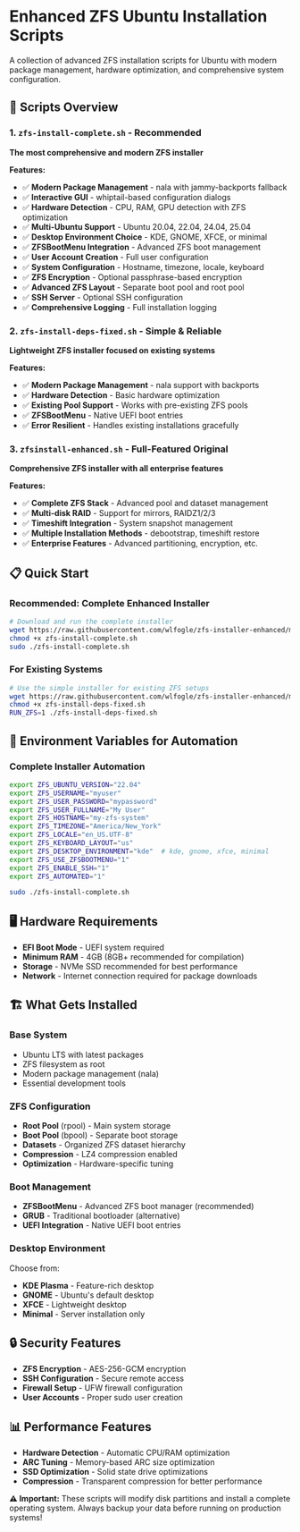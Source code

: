 # Enhanced ZFS Ubuntu Installation Scripts

A collection of advanced ZFS installation scripts for Ubuntu with modern package management, hardware optimization, and comprehensive system configuration.

## 🚀 Scripts Overview

### 1. `zfs-install-complete.sh` - **Recommended**
**The most comprehensive and modern ZFS installer**

**Features:**
- ✅ **Modern Package Management** - nala with jammy-backports fallback
- ✅ **Interactive GUI** - whiptail-based configuration dialogs
- ✅ **Hardware Detection** - CPU, RAM, GPU detection with ZFS optimization
- ✅ **Multi-Ubuntu Support** - Ubuntu 20.04, 22.04, 24.04, 25.04
- ✅ **Desktop Environment Choice** - KDE, GNOME, XFCE, or minimal
- ✅ **ZFSBootMenu Integration** - Advanced ZFS boot management
- ✅ **User Account Creation** - Full user configuration
- ✅ **System Configuration** - Hostname, timezone, locale, keyboard
- ✅ **ZFS Encryption** - Optional passphrase-based encryption
- ✅ **Advanced ZFS Layout** - Separate boot pool and root pool
- ✅ **SSH Server** - Optional SSH configuration
- ✅ **Comprehensive Logging** - Full installation logging

### 2. `zfs-install-deps-fixed.sh` - **Simple & Reliable**
**Lightweight ZFS installer focused on existing systems**

**Features:**
- ✅ **Modern Package Management** - nala support with backports
- ✅ **Hardware Detection** - Basic hardware optimization
- ✅ **Existing Pool Support** - Works with pre-existing ZFS pools
- ✅ **ZFSBootMenu** - Native UEFI boot entries
- ✅ **Error Resilient** - Handles existing installations gracefully

### 3. `zfsinstall-enhanced.sh` - **Full-Featured Original**
**Comprehensive ZFS installer with all enterprise features**

**Features:**
- ✅ **Complete ZFS Stack** - Advanced pool and dataset management
- ✅ **Multi-disk RAID** - Support for mirrors, RAIDZ1/2/3
- ✅ **Timeshift Integration** - System snapshot management
- ✅ **Multiple Installation Methods** - debootstrap, timeshift restore
- ✅ **Enterprise Features** - Advanced partitioning, encryption, etc.

## 📋 Quick Start

### Recommended: Complete Enhanced Installer

```bash
# Download and run the complete installer
wget https://raw.githubusercontent.com/wlfogle/zfs-installer-enhanced/main/zfs-install-complete.sh
chmod +x zfs-install-complete.sh
sudo ./zfs-install-complete.sh
```

### For Existing Systems

```bash
# Use the simple installer for existing ZFS setups
wget https://raw.githubusercontent.com/wlfogle/zfs-installer-enhanced/main/zfs-install-deps-fixed.sh
chmod +x zfs-install-deps-fixed.sh
RUN_ZFS=1 ./zfs-install-deps-fixed.sh
```

## 🔧 Environment Variables for Automation

### Complete Installer Automation
```bash
export ZFS_UBUNTU_VERSION="22.04"
export ZFS_USERNAME="myuser"
export ZFS_USER_PASSWORD="mypassword"
export ZFS_USER_FULLNAME="My User"
export ZFS_HOSTNAME="my-zfs-system"
export ZFS_TIMEZONE="America/New_York"
export ZFS_LOCALE="en_US.UTF-8"
export ZFS_KEYBOARD_LAYOUT="us"
export ZFS_DESKTOP_ENVIRONMENT="kde"  # kde, gnome, xfce, minimal
export ZFS_USE_ZFSBOOTMENU="1"
export ZFS_ENABLE_SSH="1"
export ZFS_AUTOMATED="1"

sudo ./zfs-install-complete.sh
```

## 🖥️ Hardware Requirements

- **EFI Boot Mode** - UEFI system required
- **Minimum RAM** - 4GB (8GB+ recommended for compilation)
- **Storage** - NVMe SSD recommended for best performance
- **Network** - Internet connection required for package downloads

## 🏗️ What Gets Installed

### Base System
- Ubuntu LTS with latest packages
- ZFS filesystem as root
- Modern package management (nala)
- Essential development tools

### ZFS Configuration
- **Root Pool** (rpool) - Main system storage
- **Boot Pool** (bpool) - Separate boot storage  
- **Datasets** - Organized ZFS dataset hierarchy
- **Compression** - LZ4 compression enabled
- **Optimization** - Hardware-specific tuning

### Boot Management
- **ZFSBootMenu** - Advanced ZFS boot manager (recommended)
- **GRUB** - Traditional bootloader (alternative)
- **UEFI Integration** - Native UEFI boot entries

### Desktop Environment
Choose from:
- **KDE Plasma** - Feature-rich desktop
- **GNOME** - Ubuntu's default desktop
- **XFCE** - Lightweight desktop
- **Minimal** - Server installation only

## 🔒 Security Features

- **ZFS Encryption** - AES-256-GCM encryption
- **SSH Configuration** - Secure remote access
- **Firewall Setup** - UFW firewall configuration
- **User Accounts** - Proper sudo user creation

## 📊 Performance Features

- **Hardware Detection** - Automatic CPU/RAM optimization
- **ARC Tuning** - Memory-based ARC size optimization
- **SSD Optimization** - Solid state drive optimizations
- **Compression** - Transparent compression for better performance

**⚠️ Important:** These scripts will modify disk partitions and install a complete operating system. Always backup your data before running on production systems!
